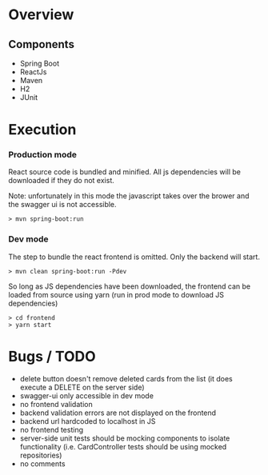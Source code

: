 # Overview

## Components
* Spring Boot
* ReactJs
* Maven
* H2
* JUnit

# Execution

### Production mode

React source code is bundled and minified. All js dependencies will be downloaded if they do not exist.

Note: unfortunately in this mode the javascript takes over the brower and the swagger ui is not accessible.

```
> mvn spring-boot:run
```

### Dev mode

The step to bundle the react frontend is omitted. Only the backend will start.

```
> mvn clean spring-boot:run -Pdev
```

So long as JS dependencies have been downloaded, the frontend can be loaded from source using yarn (run in prod mode to download JS dependencies)

```
> cd frontend
> yarn start
```

# Bugs / TODO

* delete button doesn't remove deleted cards from the list (it does execute a DELETE on the server side)
* swagger-ui only accessible in dev mode
* no frontend validation
* backend validation errors are not displayed on the frontend
* backend url hardcoded to localhost in JS
* no frontend testing
* server-side unit tests should be mocking components to isolate functionality (i.e. CardController tests should be using mocked repositories)
* no comments